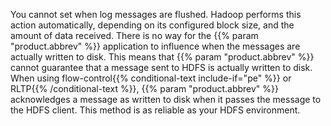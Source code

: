 ---
---
<!-- DISCLAIMER: This file is based on the syslog-ng Open Source Edition documentation https://github.com/balabit/syslog-ng-ose-guides/commit/2f4a52ee61d1ea9ad27cb4f3168b95408fddfdf2 and is used under the terms of The syslog-ng Open Source Edition Documentation License. The file has been modified by Axoflow. -->
You cannot set when log messages are flushed. Hadoop performs this action automatically, depending on its configured block size, and the amount of data received. There is no way for the {{% param "product.abbrev" %}} application to influence when the messages are actually written to disk. This means that {{% param "product.abbrev" %}} cannot guarantee that a message sent to HDFS is actually written to disk. When using flow-control{{% conditional-text include-if="pe" %}} or RLTP{{% /conditional-text %}}, {{% param "product.abbrev" %}} acknowledges a message as written to disk when it passes the message to the HDFS client. This method is as reliable as your HDFS environment.
